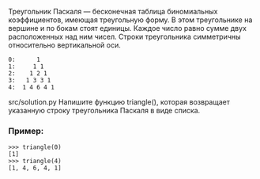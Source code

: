 Треугольник Паскаля — бесконечная таблица биномиальных коэффициентов, имеющая треугольную форму. В этом треугольнике на вершине и по бокам стоят единицы. Каждое число равно сумме двух расположенных над ним чисел. Строки треугольника симметричны относительно вертикальной оси.

```
0:      1
1:     1 1
2:    1 2 1
3:   1 3 3 1
4:  1 4 6 4 1
```
src/solution.py
Напишите функцию triangle(), которая возвращает указанную строку треугольника Паскаля в виде списка.

### Пример:

```
>>> triangle(0)
[1]
>>> triangle(4)
[1, 4, 6, 4, 1]
```